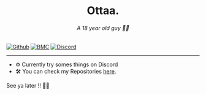 <h1 align="center">Ottaa.</h1> 
<h6 align="center">A 18 year old guy 🤷‍♂️</h6>


[![Github](https://img.shields.io/badge/star_it_on-github-black?style=shield&logo=github)](https://github.com/DirOtta)
           [![BMC](https://img.shields.io/badge/buy_me_a-coffee-FFDD00?style=shield&logo=paypal)](paypal.me/MoneymeYsa)
                   [![Discord](https://discordapp.com/api/guilds/716364441658327120/embed.png?style=shield)](https://discord.gg/9U4EvWpKR8)


---

- ⚙ Currently try somes things on Discord
- 🛠 You can check my Repositories [here](https://github.com/DirOtta?tab=repositories).

See ya later !! 🐱‍👓
